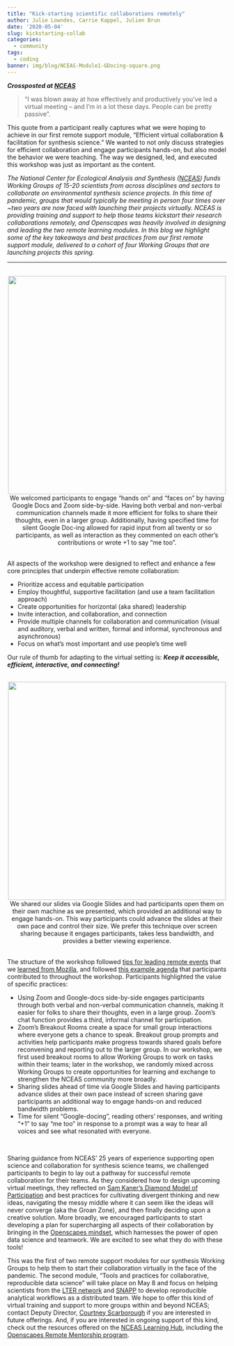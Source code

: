 ```yaml
---
title: "Kick-starting scientific collaborations remotely"
author: Julie Lowndes, Carrie Kappel, Julien Brun
date: '2020-05-04'
slug: kickstarting-collab
categories:
  - community
tags:
  - coding
banner: img/blog/NCEAS-Module1-GDocing-square.png
---
```


***Crossposted at [NCEAS](https://www.nceas.ucsb.edu/news/kick-starting-scientific-collaborations-remotely)***  

> “I was blown away at how effectively and productively you’ve led a virtual meeting – and I’m in a lot these days. People can be pretty passive”. 

This quote from a participant really captures what we were hoping to achieve in our first remote support module, “Efficient virtual collaboration & facilitation for synthesis science.” We wanted to not only discuss strategies for efficient collaboration and engage participants hands-on, but also model the behavior we were teaching. The way we designed, led, and executed this workshop was just as important as the content. 

*The National Center for Ecological Analysis and Synthesis ([NCEAS](https://www.nceas.ucsb.edu/)) funds Working Groups of 15-20 scientists from across disciplines and sectors to collaborate on environmental synthesis science projects. In this time of pandemic, groups that would typically be meeting in person four times over ~two years are now faced with launching their projects virtually. NCEAS is providing training and support to help those teams kickstart their research collaborations remotely, and Openscapes was heavily involved in designing and leading the two remote learning modules. In this blog we highlight some of the key takeaways and best practices from our first remote support module, delivered to a cohort of four Working Groups that are launching projects this spring.*

---

<br>
<center>
  <img src="/img/blog/NCEAS-Module1-GDocing.png" width="500px"></a>
   <figcaption>We welcomed participants to engage “hands on” and “faces on” by having Google Docs and Zoom side-by-side. Having both verbal and non-verbal communication channels made it more efficient for folks to share their thoughts, even in a larger group. Additionally, having specified time for silent Google Doc-ing allowed for rapid input from all twenty or so participants, as well as interaction as they commented on each other’s contributions or wrote +1 to say “me too”.
</figcaption>
</center>
<br>


All aspects of the workshop were designed to reflect and enhance a few core principles that underpin effective remote collaboration: 

- Prioritize access and equitable participation
- Employ thoughtful, supportive facilitation (and use a team facilitation approach)
- Create opportunities for horizontal (aka shared) leadership
- Invite interaction, and collaboration, and connection
- Provide multiple channels for collaboration and communication (visual and auditory, verbal and written, formal and informal, synchronous and asynchronous)
- Focus on what’s most important and use people’s time well

Our rule of thumb for adapting to the virtual setting is: ***Keep it accessible, efficient, interactive, and connecting!***

<br>
<center>
  <img src="/img/blog/NCEAS-Module1-GSliding.png" width="500px"></a>
   <figcaption>We shared our slides via Google Slides and had participants open them on their own machine as we presented, which provided an additional way to engage hands-on. This way participants could advance the slides at their own pace and control their size. We prefer this technique over screen sharing because it engages participants, takes less bandwidth, and provides a better viewing experience.
</figcaption>
</center>
<br>

The structure of the workshop followed [tips for leading remote events](https://openscapes.org/blog/2020/03/11/how-to-run-a-remote-workshop/) that we [learned from Mozilla](https://foundation.mozilla.org/en/blog/new-movement-building-home-community-calls/), and followed [this example agenda](https://docs.google.com/document/d/1-rm903_Er4fgKVHxYSSqCnAMEGssiJw-7t9htbC4IVk/edit?usp=sharing) that participants contributed to throughout the workshop. Participants highlighted the value of specific practices: 

- Using Zoom and Google-docs side-by-side engages participants through both verbal and non-verbal communication channels, making it easier for folks to share their thoughts, even in a large group. Zoom’s chat function provides a third, informal channel for participation.
- Zoom’s Breakout Rooms create a space for small group interactions where everyone gets a chance to speak. Breakout group prompts and activities help participants make progress towards shared goals before reconvening and reporting out to the larger group. In our workshop, we first used breakout rooms to allow Working Groups to work on tasks within their teams; later in the workshop, we randomly mixed across Working Groups to create opportunities for learning and exchange to strengthen the NCEAS community more broadly. 
- Sharing slides ahead of time via Google Slides and having participants advance slides at their own pace instead of screen sharing gave participants an additional way to engage hands-on and reduced bandwidth problems.
- Time for silent “Google-docing”, reading others’ responses, and writing “+1” to say “me too” in response to a prompt was a way to hear all voices and see what resonated with everyone. 

<br>

Sharing guidance from NCEAS’ 25 years of experience supporting open science and collaboration for synthesis science teams, we challenged participants to begin to lay out a pathway for successful remote collaboration for their teams. As they considered how to design upcoming virtual meetings, they reflected on [Sam Kaner’s Diamond Model of Participation](https://www.nceas.ucsb.edu/news/how-spark-joy-groan-zone-collaboration) and best practices for cultivating divergent thinking and new ideas, navigating the messy middle where it can seem like the ideas will never converge (aka the Groan Zone), and then finally deciding upon a creative solution. More broadly, we encouraged participants to start developing a plan for supercharging all aspects of their collaboration by bringing in the [Openscapes mindset](https://openscapes.github.io/series/mindset.html), which harnesses the power of open data science and teamwork. We are excited to see what they do with these tools! 

This was the first of two remote support modules for our synthesis Working Groups to help them to start their collaboration virtually in the face of the pandemic. The second module, “Tools and practices for collaborative, reproducible data science” will take place on May 8 and focus on helping scientists from the [LTER network](https://lternet.edu/) and [SNAPP](https://snappartnership.net/) to develop reproducible analytical workflows as a distributed team. We hope to offer this kind of virtual training and support to more groups within and beyond NCEAS; contact Deputy Director, [Courtney Scarborough](mailto:scarborough@nceas.ucsb.edu) if you are interested in future offerings. And, if you are interested in ongoing support of this kind, check out the resources offered on the [NCEAS Learning Hub](https://www.nceas.ucsb.edu/learning-hub), including the [Openscapes Remote Mentorship program](https://www.nceas.ucsb.edu/learning-hub/mentored-programs). 
<br>
<br>

